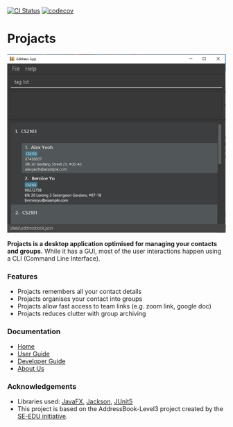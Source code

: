 [![CI Status](https://github.com/AY2021S1-CS2103T-T17-4/tp/workflows/Java%20CI/badge.svg)](https://github.com/AY2021S1-CS2103T-T17-4/tp/actions?query=workflow%3A%22Java+CI%22)
[![codecov](https://codecov.io/gh/AY2021S1-CS2103T-T17-4/tp/branch/master/graph/badge.svg)](https://codecov.io/gh/AY2021S1-CS2103T-T17-4/tp)

# Projacts

![Ui](docs/images/Ui.png)

**Projacts is a desktop application optimised for managing your contacts and groups.** While it has a GUI, most of the user interactions happen using a CLI (Command Line Interface).

### Features

* Projacts remembers all your contact details
* Projacts organises your contact into groups
* Projacts allow fast access to team links (e.g. zoom link, google doc)
* Projacts reduces clutter with group archiving

### Documentation

* [Home](https://ay2021s1-cs2103t-t17-4.github.io/tp/)
* [User Guide](https://ay2021s1-cs2103t-t17-4.github.io/tp/UserGuide.html)
* [Developer Guide](https://ay2021s1-cs2103t-t17-4.github.io/tp/DeveloperGuide.html)
* [About Us](https://ay2021s1-cs2103t-t17-4.github.io/tp/AboutUs.html)

### Acknowledgements
* Libraries used: [JavaFX](https://openjfx.io/), [Jackson](https://github.com/FasterXML/jackson), [JUnit5](https://github.com/junit-team/junit5)
* This project is based on the AddressBook-Level3 project created by the [SE-EDU initiative](https://se-education.org).
